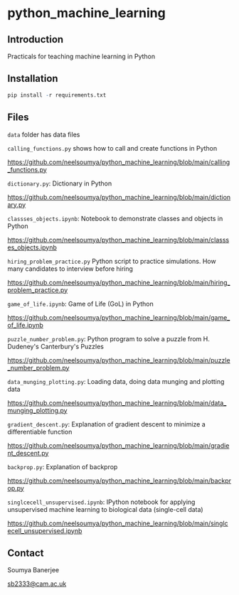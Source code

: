 # python_machine_learning

## Introduction

Practicals for teaching machine learning in Python

## Installation

```R
pip install -r requirements.txt
```

## Files

`data` folder has data files

`calling_functions.py` shows how to call and create functions in Python

https://github.com/neelsoumya/python_machine_learning/blob/main/calling_functions.py

`dictionary.py`: Dictionary in Python

https://github.com/neelsoumya/python_machine_learning/blob/main/dictionary.py

`classses_objects.ipynb`: Notebook to demonstrate classes and objects in Python

https://github.com/neelsoumya/python_machine_learning/blob/main/classses_objects.ipynb

`hiring_problem_practice.py` Python script to practice simulations. How many candidates to interview before hiring

https://github.com/neelsoumya/python_machine_learning/blob/main/hiring_problem_practice.py

`game_of_life.ipynb`: Game of Life (GoL) in Python

https://github.com/neelsoumya/python_machine_learning/blob/main/game_of_life.ipynb


`puzzle_number_problem.py`: Python program to solve a puzzle from H. Dudeney's Canterbury's Puzzles

https://github.com/neelsoumya/python_machine_learning/blob/main/puzzle_number_problem.py



`data_munging_plotting.py`: Loading data, doing data munging and plotting data

https://github.com/neelsoumya/python_machine_learning/blob/main/data_munging_plotting.py

`gradient_descent.py`: Explanation of gradient descent to minimize a differentiable function 

https://github.com/neelsoumya/python_machine_learning/blob/main/gradient_descent.py


`backprop.py`: Explanation of backprop

https://github.com/neelsoumya/python_machine_learning/blob/main/backprop.py

`singlcecell_unsupervised.ipynb`: IPython notebook for applying unsupervised machine learning to biological data (single-cell data)

https://github.com/neelsoumya/python_machine_learning/blob/main/singlcecell_unsupervised.ipynb

## Contact

Soumya Banerjee

sb2333@cam.ac.uk

